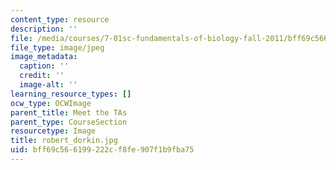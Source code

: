 ```yaml
---
content_type: resource
description: ''
file: /media/courses/7-01sc-fundamentals-of-biology-fall-2011/bff69c566199222cf8fe907f1b9fba75_robert_dorkin.jpg
file_type: image/jpeg
image_metadata:
  caption: ''
  credit: ''
  image-alt: ''
learning_resource_types: []
ocw_type: OCWImage
parent_title: Meet the TAs
parent_type: CourseSection
resourcetype: Image
title: robert_dorkin.jpg
uid: bff69c56-6199-222c-f8fe-907f1b9fba75
---
```

